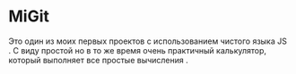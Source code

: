 # MiGit



Это один из моих первых проектов с использованием чистого языка JS . 
С виду простой но в то же время очень практичный калькулятор,  который выполняет все простые вычисления .